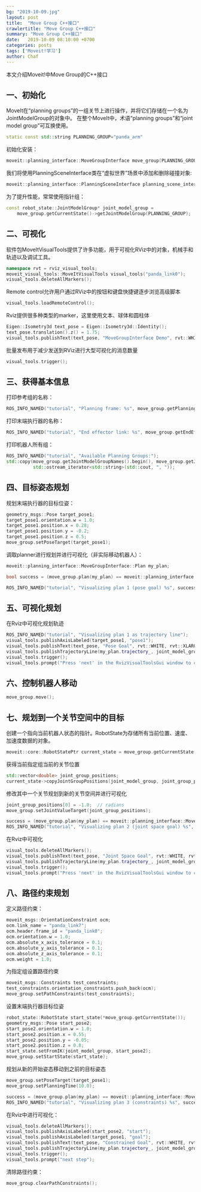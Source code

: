 ```yaml
---
bg: "2019-10-09.jpg"
layout: post
title:  "Move Group C++接口"
crawlertitle: "Move Group C++接口"
summary: "Move Group C++接口"
date:   2019-10-09 08:10:00 +0700
categories: posts
tags: ['Moveit!学习']
author: Chaf
---
```


本文介绍Moveit!中Move Group的C++接口

## 一、初始化

MoveIt在“planning groups”的一组关节上进行操作，并将它们存储在一个名为JointModelGroup的对象中。 在整个MoveIt中，术语“planning groups”和“joint model group”可互换使用。

```c++
static const std::string PLANNING_GROUP="panda_arm" 
```

初始化安装：

```c++
moveit::planning_interface::MoveGroupInterface move_group(PLANNING_GROUP);
```

我们将使用PlanningSceneInterface类在“虚拟世界”场景中添加和删除碰撞对象:

```c++
moveit::planning_interface::PlanningSceneInterface planning_scene_interface;
```

为了提升性能，常常使用指针组：

```c++
const robot_state::JointModelGroup* joint_model_group =
    move_group.getCurrentState()->getJointModelGroup(PLANNING_GROUP);
```

## 二、可视化

软件包MoveItVisualTools提供了许多功能，用于可视化RViz中的对象，机械手和轨迹以及调试工具。

```c++
namespace rvt = rviz_visual_tools;
moveit_visual_tools::MoveItVisualTools visual_tools("panda_link0");
visual_tools.deleteAllMarkers();
```

Remote control允许用户通过RViz中的按钮和键盘快捷键逐步浏览高级脚本

```c++
visual_tools.loadRemoteControl();
```

Rviz提供很多种类型的marker，这里使用文本、球体和圆柱体

```c++
Eigen::Isometry3d text_pose = Eigen::Isometry3d::Identity();
text_pose.translation().z() = 1.75;
visual_tools.publishText(text_pose, "MoveGroupInterface Demo", rvt::WHITE, rvt::XLARGE);
```

批量发布用于减少发送到RViz进行大型可视化的消息数量

```c++
visual_tools.trigger();
```

## 三、获得基本信息

打印参考组的名称：

```c++
ROS_INFO_NAMED("tutorial", "Planning frame: %s", move_group.getPlanningFrame().c_str());
```

打印末端执行器的名称：

```c++
ROS_INFO_NAMED("tutorial", "End effector link: %s", move_group.getEndEffectorLink().c_str());
```

打印机器人所有组：

```c++
ROS_INFO_NAMED("tutorial", "Available Planning Groups:");
std::copy(move_group.getJointModelGroupNames().begin(), move_group.getJointModelGroupNames().end(),
          std::ostream_iterator<std::string>(std::cout, ", "));
```

## 四、目标姿态规划

规划末端执行器的目标位姿：

```c++
geometry_msgs::Pose target_pose1;
target_pose1.orientation.w = 1.0;
target_pose1.position.x = 0.28;
target_pose1.position.y = -0.2;
target_pose1.position.z = 0.5;
move_group.setPoseTarget(target_pose1);
```

调取planner进行规划并进行可视化（非实际移动机器人）：

```c++
moveit::planning_interface::MoveGroupInterface::Plan my_plan;

bool success = (move_group.plan(my_plan) == moveit::planning_interface::MoveItErrorCode::SUCCESS);

ROS_INFO_NAMED("tutorial", "Visualizing plan 1 (pose goal) %s", success ? "" : "FAILED");
```

## 五、可视化规划

在Rviz中可视化规划轨迹

```c++
ROS_INFO_NAMED("tutorial", "Visualizing plan 1 as trajectory line");
visual_tools.publishAxisLabeled(target_pose1, "pose1");
visual_tools.publishText(text_pose, "Pose Goal", rvt::WHITE, rvt::XLARGE);
visual_tools.publishTrajectoryLine(my_plan.trajectory_, joint_model_group);
visual_tools.trigger();
visual_tools.prompt("Press 'next' in the RvizVisualToolsGui window to continue the demo");
```

## 六、控制机器人移动

```c++
move_group.move();
```

## 七、规划到一个关节空间中的目标

创建一个指向当前机器人状态的指针。RobotState为存储所有当前位置、速度、加速度数据的对象。

```c++
moveit::core::RobotStatePtr current_state = move_group.getCurrentState();
```

获得当前指定组当前的关节位置

```c++
std::vector<double> joint_group_positions;
current_state->copyJointGroupPositions(joint_model_group, joint_group_positions);
```

修改其中一个关节规划到新的关节空间并进行可视化

```c++
joint_group_positions[0] = -1.0;  // radians
move_group.setJointValueTarget(joint_group_positions);

success = (move_group.plan(my_plan) == moveit::planning_interface::MoveItErrorCode::SUCCESS);
ROS_INFO_NAMED("tutorial", "Visualizing plan 2 (joint space goal) %s", success ? "" : "FAILED");
```

在Rviz中可视化

```c++
visual_tools.deleteAllMarkers();
visual_tools.publishText(text_pose, "Joint Space Goal", rvt::WHITE, rvt::XLARGE);
visual_tools.publishTrajectoryLine(my_plan.trajectory_, joint_model_group);
visual_tools.trigger();
visual_tools.prompt("Press 'next' in the RvizVisualToolsGui window to continue the demo");
```

## 八、路径约束规划

定义路径约束：

```c++
moveit_msgs::OrientationConstraint ocm;
ocm.link_name = "panda_link7";
ocm.header.frame_id = "panda_link0";
ocm.orientation.w = 1.0;
ocm.absolute_x_axis_tolerance = 0.1;
ocm.absolute_y_axis_tolerance = 0.1;
ocm.absolute_z_axis_tolerance = 0.1;
ocm.weight = 1.0;
```

为指定组设置路径约束

```c++
moveit_msgs::Constraints test_constraints;
test_constraints.orientation_constraints.push_back(ocm);
move_group.setPathConstraints(test_constraints);
```

设置末端执行器目标位姿

```c++
robot_state::RobotState start_state(*move_group.getCurrentState());
geometry_msgs::Pose start_pose2;
start_pose2.orientation.w = 1.0;
start_pose2.position.x = 0.55;
start_pose2.position.y = -0.05;
start_pose2.position.z = 0.8;
start_state.setFromIK(joint_model_group, start_pose2);
move_group.setStartState(start_state);
```

规划从新的开始姿态移动到之前的目标姿态

```c++
move_group.setPoseTarget(target_pose1);
move_group.setPlanningTime(10.0);

success = (move_group.plan(my_plan) == moveit::planning_interface::MoveItErrorCode::SUCCESS);
ROS_INFO_NAMED("tutorial", "Visualizing plan 3 (constraints) %s", success ? "" : "FAILED");
```

在Rviz中进行可视化：

```c++
visual_tools.deleteAllMarkers();
visual_tools.publishAxisLabeled(start_pose2, "start");
visual_tools.publishAxisLabeled(target_pose1, "goal");
visual_tools.publishText(text_pose, "Constrained Goal", rvt::WHITE, rvt::XLARGE);
visual_tools.publishTrajectoryLine(my_plan.trajectory_, joint_model_group);
visual_tools.trigger();
visual_tools.prompt("next step");
```

清除路径约束：

```c++
move_group.clearPathConstraints();
```



